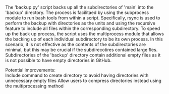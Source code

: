 The 'backup.py' script backs up all the subdirectories of 'main' into the 'backup' directory.  The process is facilitaed by using the subprocess 
module to run bash tools from within a script. Specifically, rsync is used to perform the backup with directories as the units and using the recursive feature to include 
all files within the corresponding subdirectory. To speed up the back up process, the script uses the multiprocess module that allows the backing up of each individual
subdirectory to be its own process. In this scenario, it is not effective as the contents of the subdirectories are minimal, but this may be crucial if the subdirecotires
contained large fles. Subdirectories of the 'backup' directory contain additional empty files as it is not possible to have empty directories in GitHub. 

Potential improvements:  
Include command to create directory to avoid having directories with unnecessary empty files
Allow users to compress directories instead using the multiprocessing method
